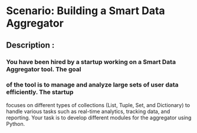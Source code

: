 # Scenario: Building a Smart Data Aggregator
## Description :
### You have been hired by a startup working on a Smart Data Aggregator tool. The goal
### of the tool is to manage and analyze large sets of user data efficiently. The startup
focuses on different types of collections (List, Tuple, Set, and Dictionary) to handle
various tasks such as real-time analytics, tracking data, and reporting. Your task is to
develop different modules for the aggregator using Python.